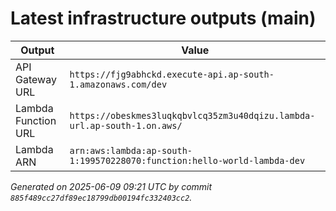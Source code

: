 # Latest infrastructure outputs (main)

| Output | Value |
| ------ | ----- |
| API Gateway URL | `https://fjg9abhckd.execute-api.ap-south-1.amazonaws.com/dev` |
| Lambda Function URL | `https://obeskmes3luqkqbvlcq35zm3u40dqizu.lambda-url.ap-south-1.on.aws/` |
| Lambda ARN | `arn:aws:lambda:ap-south-1:199570228070:function:hello-world-lambda-dev` |

_Generated on 2025-06-09 09:21 UTC by commit `885f489cc27df89ec18799db00194fc332403cc2`._
